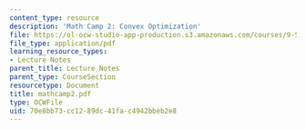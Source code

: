 ```yaml
---
content_type: resource
description: 'Math Camp 2: Convex Optimization'
file: https://ol-ocw-studio-app-production.s3.amazonaws.com/courses/9-520-statistical-learning-theory-and-applications-spring-2003/70e8bb73cc1289dc41fac4942bbeb2e8_mathcamp2.pdf
file_type: application/pdf
learning_resource_types:
- Lecture Notes
parent_title: Lecture Notes
parent_type: CourseSection
resourcetype: Document
title: mathcamp2.pdf
type: OCWFile
uid: 70e8bb73-cc12-89dc-41fa-c4942bbeb2e8
---
```

